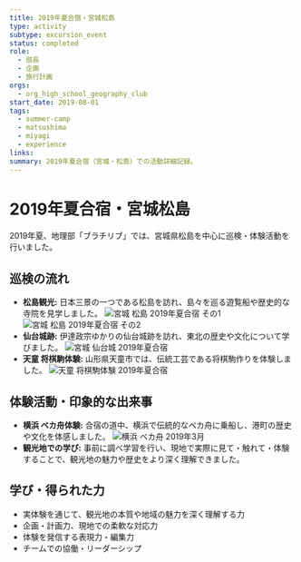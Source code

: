 ```yaml
---
title: 2019年夏合宿・宮城松島
type: activity
subtype: excursion_event
status: completed
role:
  - 部長
  - 企画
  - 旅行計画
orgs:
  - org_high_school_geography_club
start_date: 2019-08-01
tags:
  - summer-camp
  - matsushima
  - miyagi
  - experience
links: 
summary: 2019年夏合宿（宮城・松島）での活動詳細記録。
---
```


# 2019年夏合宿・宮城松島

2019年夏、地理部「ブラチリブ」では、宮城県松島を中心に巡検・体験活動を行いました。

## 巡検の流れ

- **松島観光:** 日本三景の一つである松島を訪れ、島々を巡る遊覧船や歴史的な寺院を見学しました。
  ![宮城 松島 2019年夏合宿 その1](linked_assets/20_Activities/burachiribu_club_activity/assets/miyagi_matsushima_2019summer_1.jpg)
  ![宮城 松島 2019年夏合宿 その2](linked_assets/20_Activities/burachiribu_club_activity/assets/miyagi_matsushima_2019summer_2.jpg)
- **仙台城跡:** 伊達政宗ゆかりの仙台城跡を訪れ、東北の歴史や文化について学びました。
  ![宮城 仙台城 2019年夏合宿](linked_assets/20_Activities/burachiribu_club_activity/assets/miyagi_sendaijo_2019summer.jpg)
- **天童 将棋駒体験:** 山形県天童市では、伝統工芸である将棋駒作りを体験しました。
  ![天童 将棋駒体験 2019年夏合宿](linked_assets/20_Activities/burachiribu_club_activity/assets/tendo_shogikoma_2019summer.jpg)

## 体験活動・印象的な出来事

- **横浜 ベカ舟体験:** 合宿の道中、横浜で伝統的なベカ舟に乗船し、港町の歴史や文化を体感しました。
  ![横浜 ベカ舟 2019年3月](linked_assets/20_Activities/burachiribu_club_activity/assets/yokohama_bekabune_201903.jpg)
- **観光地での学び:** 事前に調べ学習を行い、現地で実際に見て・触れて・体験することで、観光地の魅力や歴史をより深く理解できました。

## 学び・得られた力

- 実体験を通じて、観光地の本質や地域の魅力を深く理解する力
- 企画・計画力、現地での柔軟な対応力
- 体験を発信する表現力・編集力
- チームでの協働・リーダーシップ 